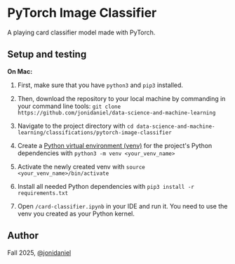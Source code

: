 # PyTorch Image Classifier

A playing card classifier model made with PyTorch.

## Setup and testing

**On Mac:**

1. First, make sure that you have `python3` and `pip3` installed.

2. Then, download the repository to your local machine by commanding in your command line tools: `git clone https://github.com/jonidaniel/data-science-and-machine-learning`

3. Navigate to the project directory with `cd data-science-and-machine-learning/classifications/pytorch-image-classifier`

4. Create a [Python virtual environment (venv)](https://docs.python.org/3/library/venv.html) for the project's Python dependencies with `python3 -m venv <your_venv_name>`

5. Activate the newly created venv with `source <your_venv_name>/bin/activate`

6. Install all needed Python dependencies with `pip3 install -r requirements.txt`

7. Open `/card-classifier.ipynb` in your IDE and run it. You need to use the venv you created as your Python kernel.

## Author

Fall 2025, [@jonidaniel](https://github.com/jonidaniel)
